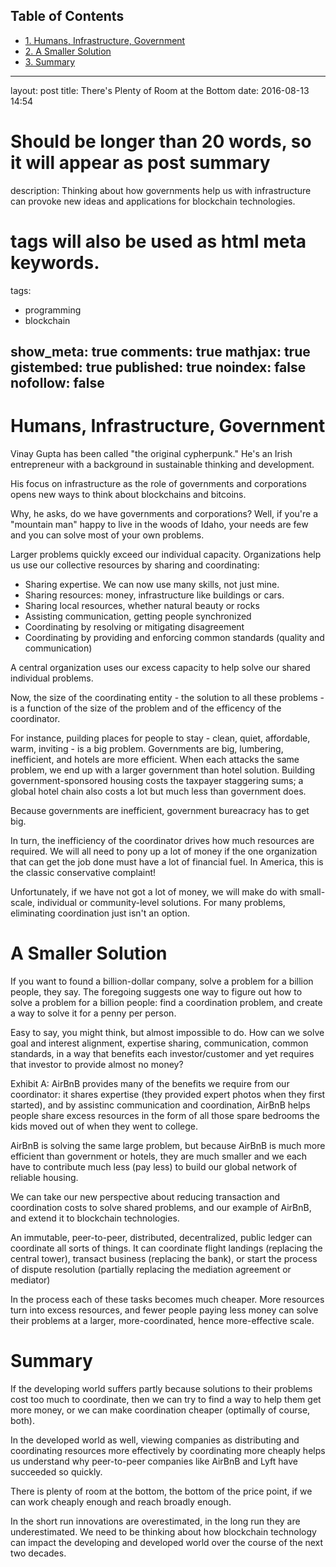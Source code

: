 <div id="table-of-contents">
<h2>Table of Contents</h2>
<div id="text-table-of-contents">
<ul>
<li><a href="#orgheadline1">1. Humans, Infrastructure, Government</a></li>
<li><a href="#orgheadline2">2. A Smaller Solution</a></li>
<li><a href="#orgheadline3">3. Summary</a></li>
</ul>
</div>
</div>

---
layout: post
title: There's Plenty of Room at the Bottom
date: 2016-08-13 14:54
# Should be longer than 20 words, so it will appear as post summary
description: Thinking about how governments help us with infrastructure can provoke new ideas and applications for blockchain technologies.
# tags will also be used as html meta keywords.
tags:
  - programming
  - blockchain

show_meta: true
comments: true
mathjax: true
gistembed: true
published: true
noindex: false
nofollow: false
---

# Humans, Infrastructure, Government<a id="orgheadline1"></a>

Vinay Gupta has been called "the original cypherpunk." He's an Irish
entrepreneur with a background in sustainable thinking and development.

His focus on infrastructure as the role of governments and corporations opens
new ways to think about blockchains and bitcoins.

Why, he asks, do we have governments and corporations? Well, if you're a
"mountain man" happy to live in the woods of Idaho, your needs are few and you
can solve most of your own problems.

Larger problems quickly exceed our individual capacity. Organizations help us
use our collective resources by sharing and coordinating:

-   Sharing expertise. We can now use many skills, not just mine.
-   Sharing resources: money, infrastructure like buildings or cars.
-   Sharing local resources, whether natural beauty or rocks
-   Assisting communication, getting people synchronized
-   Coordinating by resolving or mitigating disagreement
-   Coordinating by providing and enforcing common standards (quality and communication)

A central organization uses our excess capacity to help solve our shared individual problems.

Now, the size of the coordinating entity - the solution to all these problems - is a
function of the size of the problem and of the efficency of the coordinator.

For instance, puilding places for people to stay - clean, quiet, affordable,
warm, inviting - is a big problem. Governments are big, lumbering, inefficient,
and hotels are more efficient. When each attacks the same problem, we end up
with a larger government than hotel solution. Building government-sponsored
housing costs the taxpayer staggering sums; a global hotel chain also costs a
lot but much less than government does. 

Because governments are inefficient, government bureacracy has to get big.

In turn, the inefficiency of the coordinator drives how much resources are
required. We will all need to pony up a lot of money if the one organization
that can get the job done must have a lot of financial fuel. In America, this is
the classic conservative complaint!

Unfortunately, if we have not got a lot of money, we will make do with
small-scale, individual or community-level solutions. For many problems,
eliminating coordination just isn't an option.

# A Smaller Solution<a id="orgheadline2"></a>

If you want to found a billion-dollar company, solve a problem for a billion
people, they say. The foregoing suggests one way to figure out how to solve a
problem for a billion people: find a coordination problem, and create a way to
solve it for a penny per person.

Easy to say, you might think, but almost impossible to do. How can we solve goal
and interest alignment, expertise sharing, communication, common standards, in a
way that benefits each investor/customer and yet requires that investor to
provide almost no money?

Exhibit A: AirBnB provides many of the benefits we require from our coordinator:
it shares expertise (they provided expert photos when they first started), and
by assistinc communication and coordination, AirBnB helps people share excess
resources in the form of all those spare bedrooms the kids moved out of when
they went to college.

AirBnB is solving the same large problem, but because AirBnB is much more
efficient than government or hotels, they are much smaller and we each have to
contribute much less (pay less) to build our global network of reliable housing.

We can take our new perspective about reducing transaction and coordination
costs to solve shared problems, and our example of AirBnB, and extend it to
blockchain technologies.

An immutable, peer-to-peer, distributed, decentralized, public ledger can
coordinate all sorts of things. It can coordinate flight landings (replacing the
central tower), transact business (replacing the bank), or start the process of
dispute resolution (partially replacing the mediation agreement or mediator)

In the process each of these tasks becomes much cheaper. More resources turn
into excess resources, and fewer people paying less money can solve their
problems at a larger, more-coordinated, hence more-effective scale.

# Summary<a id="orgheadline3"></a>

If the developing world suffers partly because solutions to their problems cost
too much to coordinate, then we can try to find a way to help them get more
money, or we can make coordination cheaper (optimally of course, both).

In the developed world as well, viewing companies as distributing and
coordinating resources more effectively by coordinating more cheaply helps us
understand why peer-to-peer companies like AirBnB and Lyft have succeeded so
quickly.

There is plenty of room at the bottom, the bottom of the price point, if we can
work cheaply enough and reach broadly enough.

In the short run innovations are overestimated, in the long run they are
underestimated. We need to be thinking about how blockchain technology can
impact the developing and developed world over the course of the next two
decades.
